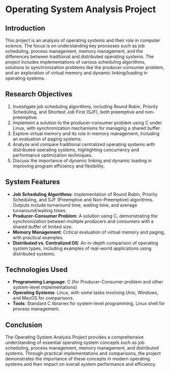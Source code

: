 # Operating System Analysis Project

## Introduction
This project is an analysis of operating systems and their role in computer science. The focus is on understanding key processes such as job scheduling, process management, memory management, and the differences between traditional and distributed operating systems. The project includes implementations of various scheduling algorithms, solutions to synchronization problems like the producer-consumer problem, and an exploration of virtual memory and dynamic linking/loading in operating systems.

## Research Objectives
1. Investigate job scheduling algorithms, including Round Robin, Priority Scheduling, and Shortest Job First (SJF), both preemptive and non-preemptive.
2. Implement a solution to the producer-consumer problem using C under Linux, with synchronization mechanisms for managing a shared buffer.
3. Explore virtual memory and its role in memory management, including an evaluation of paging systems.
4. Analyze and compare traditional centralized operating systems with distributed operating systems, highlighting concurrency and performance optimization techniques.
5. Discuss the importance of dynamic linking and dynamic loading in improving program efficiency and flexibility.

## System Features
- **Job Scheduling Algorithms**: Implementation of Round Robin, Priority Scheduling, and SJF (Preemptive and Non-Preemptive) algorithms. Outputs include turnaround time, waiting time, and average turnaround/waiting times.
- **Producer-Consumer Problem**: A solution using C, demonstrating the synchronization between multiple producers and consumers with a shared buffer of limited size.
- **Memory Management**: Critical evaluation of virtual memory and paging, with practical examples.
- **Distributed vs. Centralized OS**: An in-depth comparison of operating system types, including examples of real-world applications using distributed systems.

## Technologies Used
- **Programming Language**: C (for Producer-Consumer problem and other system-level implementations)
- **Operating Systems**: Linux, with some tasks involving Unix, Windows, and MacOS for comparisons.
- **Tools**: Standard C libraries for system-level programming, Linux shell for process management.

## Conclusion
The Operating System Analysis Project provides a comprehensive understanding of essential operating system concepts such as job scheduling, process management, memory management, and distributed systems. Through practical implementations and comparisons, the project demonstrates the importance of these concepts in modern operating systems and their impact on overall system performance and efficiency.


